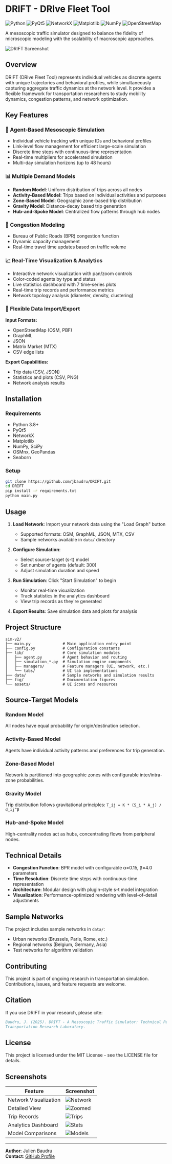 # DRIFT - DRIve Fleet Tool

![Python](https://img.shields.io/badge/python-3670A0?style=for-the-badge&logo=python&logoColor=ffdd54)
![PyQt5](https://img.shields.io/badge/PyQt5-41CD52?style=for-the-badge&logo=qt&logoColor=white)
![NetworkX](https://img.shields.io/badge/NetworkX-FF6B6B?style=for-the-badge&logo=python&logoColor=white)
![Matplotlib](https://img.shields.io/badge/Matplotlib-11557c?style=for-the-badge&logo=python&logoColor=white)
![NumPy](https://img.shields.io/badge/numpy-%23013243.svg?style=for-the-badge&logo=numpy&logoColor=white)
![OpenStreetMap](https://img.shields.io/badge/OpenStreetMap-7EBC6F?style=for-the-badge&logo=openstreetmap&logoColor=white)

A mesoscopic traffic simulator designed to balance the fidelity of microscopic modeling with the scalability of macroscopic approaches.

![DRIFT Screenshot](fig/REPORT-ex-graph.png)

## Overview

DRIFT (DRIve Fleet Tool) represents individual vehicles as discrete agents with unique trajectories and behavioral profiles, while simultaneously capturing aggregate traffic dynamics at the network level. It provides a flexible framework for transportation researchers to study mobility dynamics, congestion patterns, and network optimization.

## Key Features

### 🚗 Agent-Based Mesoscopic Simulation

- Individual vehicle tracking with unique IDs and behavioral profiles
- Link-level flow management for efficient large-scale simulation
- Discrete time steps with continuous-time representation
- Real-time multipliers for accelerated simulation
- Multi-day simulation horizons (up to 48 hours)

### 📊 Multiple Demand Models

- **Random Model**: Uniform distribution of trips across all nodes
- **Activity-Based Model**: Trips based on individual activities and purposes
- **Zone-Based Model**: Geographic zone-based trip distribution
- **Gravity Model**: Distance-decay based trip generation
- **Hub-and-Spoke Model**: Centralized flow patterns through hub nodes

### 🚦 Congestion Modeling

- Bureau of Public Roads (BPR) congestion function
- Dynamic capacity management
- Real-time travel time updates based on traffic volume

### 📈 Real-Time Visualization & Analytics

- Interactive network visualization with pan/zoom controls
- Color-coded agents by type and status
- Live statistics dashboard with 7 time-series plots
- Real-time trip records and performance metrics
- Network topology analysis (diameter, density, clustering)

### 📁 Flexible Data Import/Export

**Input Formats:**

- OpenStreetMap (OSM, PBF)
- GraphML
- JSON
- Matrix Market (MTX)
- CSV edge lists

**Export Capabilities:**

- Trip data (CSV, JSON)
- Statistics and plots (CSV, PNG)
- Network analysis results

## Installation

### Requirements

- Python 3.8+
- PyQt5
- NetworkX
- Matplotlib
- NumPy, SciPy
- OSMnx, GeoPandas
- Seaborn

### Setup

```bash
git clone https://github.com/jbaudru/DRIFT.git
cd DRIFT
pip install -r requirements.txt
python main.py
```

## Usage

1. **Load Network**: Import your network data using the "Load Graph" button
   - Supported formats: OSM, GraphML, JSON, MTX, CSV
   - Sample networks available in `data/` directory

2. **Configure Simulation**:
   - Select source-target (s-t) model
   - Set number of agents (default: 300)
   - Adjust simulation duration and speed

3. **Run Simulation**: Click "Start Simulation" to begin
   - Monitor real-time visualization
   - Track statistics in the analytics dashboard
   - View trip records as they're generated

4. **Export Results**: Save simulation data and plots for analysis

## Project Structure

```text
sim-v2/
├── main.py              # Main application entry point
├── config.py            # Configuration constants
├── lib/                 # Core simulation modules
│   ├── agent.py         # Agent behavior and routing
│   ├── simulation_*.py  # Simulation engine components
│   ├── managers/        # Feature managers (UI, network, etc.)
│   └── tabs/            # UI tab implementations
├── data/                # Sample networks and simulation results
├── fig/                 # Documentation figures
└── assets/              # UI icons and resources
```

## Source-Target Models

### Random Model

All nodes have equal probability for origin/destination selection.

### Activity-Based Model

Agents have individual activity patterns and preferences for trip generation.

### Zone-Based Model

Network is partitioned into geographic zones with configurable inter/intra-zone probabilities.

### Gravity Model

Trip distribution follows gravitational principles: `T_ij = K * (S_i * A_j) / d_ij^β`

### Hub-and-Spoke Model

High-centrality nodes act as hubs, concentrating flows from peripheral nodes.

## Technical Details

- **Congestion Function**: BPR model with configurable α=0.15, β=4.0 parameters
- **Time Resolution**: Discrete time steps with continuous-time representation
- **Architecture**: Modular design with plugin-style s-t model integration
- **Visualization**: Performance-optimized rendering with level-of-detail adjustments

## Sample Networks

The project includes sample networks in `data/`:

- Urban networks (Brussels, Paris, Rome, etc.)
- Regional networks (Belgium, Germany, Asia)
- Test networks for algorithm validation

## Contributing

This project is part of ongoing research in transportation simulation. Contributions, issues, and feature requests are welcome.

## Citation

If you use DRIFT in your research, please cite:

```bibtex
Baudru, J. (2025). DRIFT - A Mesoscopic Traffic Simulator: Technical Report. 
Transportation Research Laboratory.
```

## License

This project is licensed under the MIT License - see the LICENSE file for details.

## Screenshots

| Feature | Screenshot |
|---------|------------|
| Network Visualization | ![Network](fig/REPORT-ex-graph.png) |
| Detailed View | ![Zoomed](fig/REPORT-ex-graphzoom.png) |
| Trip Records | ![Trips](fig/REPORT-ex-tripdata.png) |
| Analytics Dashboard | ![Stats](fig/REPORT-ex-stats.png) |
| Model Comparisons | ![Models](fig/model-activity.png) |

---

**Author**: Julien Baudru  
**Contact**: [GitHub Profile](https://github.com/jbaudru)